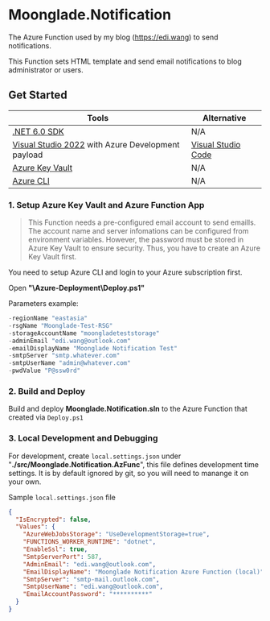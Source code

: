 # Moonglade.Notification

The Azure Function used by my blog (https://edi.wang) to send notifications.

This Function sets HTML template and send email notifications to blog administrator or users.

## Get Started

Tools | Alternative
--- | ---
[.NET 6.0 SDK](http://dot.net) | N/A
[Visual Studio 2022](https://visualstudio.microsoft.com/) with Azure Development payload| [Visual Studio Code](https://code.visualstudio.com/)
[Azure Key Vault](https://azure.microsoft.com/en-us/services/key-vault/) | N/A
[Azure CLI](https://docs.microsoft.com/en-us/cli/azure/?view=azure-cli-latest) | N/A

### 1. Setup Azure Key Vault and Azure Function App

> This Function needs a pre-configured email account to send emaills. The account name and server infomations can be configured from environment variables. However, the password must be stored in Azure Key Vault to ensure security. Thus, you have to create an Azure Key Vault first.

You need to setup Azure CLI and login to your Azure subscription first. 

Open **"\Azure-Deployment\Deploy.ps1"**

Parameters example:

```powershell
-regionName "eastasia"
-rsgName "Moonglade-Test-RSG"
-storageAccountName "moongladeteststorage"
-adminEmail "edi.wang@outlook.com"
-emailDisplayName "Moonglade Notification Test"
-smtpServer "smtp.whatever.com"
-smtpUserName "admin@whatever.com"
-pwdValue "P@ssw0rd"
```

### 2. Build and Deploy

Build and deploy **Moonglade.Notification.sln** to the Azure Function that created via ```Deploy.ps1```

### 3. Local Development and Debugging

For development, create ```local.settings.json``` under "**./src/Moonglade.Notification.AzFunc**", this file defines development time settings. It is by default ignored by git, so you will need to manange it on your own.

Sample ```local.settings.json``` file

```json
{
  "IsEncrypted": false,
  "Values": {
    "AzureWebJobsStorage": "UseDevelopmentStorage=true",
    "FUNCTIONS_WORKER_RUNTIME": "dotnet",
    "EnableSsl": true,
    "SmtpServerPort": 587,
    "AdminEmail": "edi.wang@outlook.com",
    "EmailDisplayName": "Moonglade Notification Azure Function (local)",
    "SmtpServer": "smtp-mail.outlook.com",
    "SmtpUserName": "edi.wang@outlook.com",
    "EmailAccountPassword": "**********"
  }
}
```
